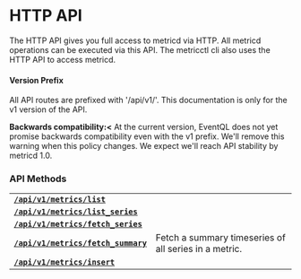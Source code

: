 HTTP API
========

The HTTP API gives you full access to metricd via HTTP. All metricd operations
can be executed via this API. The metricctl cli also uses the HTTP API to access
metricd.

#### Version Prefix

All API routes are prefixed with '/api/v1/'. This documentation is only for the
v1 version of the API.

**Backwards compatibility:<** At the current version, EventQL does not yet
promise backwards compatibility even with the v1 prefix. We'll remove this warning
when this policy changes. We expect we'll reach API stability by metricd 1.0.

<h3>API Methods</h3>
<table class="api_reference http">
  <tr>
    <td><code><a href="../metrics_list"><strong>/api/v1/metrics/list</strong></a></code></td>
    <td></td>
  </tr>
  <tr>
    <td><code><a href="../metrics_list_series"><strong>/api/v1/metrics/list_series</strong></a></code></td>
    <td></td>
  </tr>
  <tr>
    <td><code><a href="../metrics_fetch_series"><strong>/api/v1/metrics/fetch_series</strong></a></code></td>
    <td></td>
  </tr>
  <tr>
    <td><code><a href="../metrics_fetch_summary"><strong>/api/v1/metrics/fetch_summary</strong></a></code></td>
    <td>Fetch a summary timeseries of all series in a metric.</td>
  </tr>
  <tr>
    <td><code><a href="../metrics_insert"><strong>/api/v1/metrics/insert</strong></a></code></td>
    <td></td>
  </tr>
</table>
